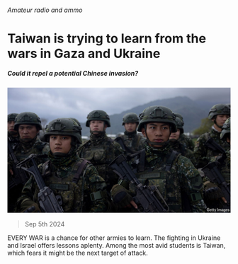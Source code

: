 ###### Amateur radio and ammo

# Taiwan is trying to learn from the wars in Gaza and Ukraine 

##### Could it repel a potential Chinese invasion? 

![image](images/20240907_ASP503.jpg) 

> Sep 5th 2024 

EVERY WAR is a chance for other armies to learn. The fighting in Ukraine and Israel offers lessons aplenty. Among the most avid students is Taiwan, which fears it might be the next target of attack. 

